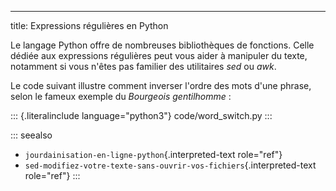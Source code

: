 ---
title: Expressions régulières en Python

Le langage Python offre de nombreuses bibliothèques de fonctions. Celle
dédiée aux expressions régulières peut vous aider à manipuler du texte,
notamment si vous n\'êtes pas familier des utilitaires *sed* ou *awk*.

Le code suivant illustre comment inverser l\'ordre des mots d\'une
phrase, selon le fameux exemple du *Bourgeois gentilhomme* :

::: {.literalinclude language="python3"}
code/word_switch.py
:::

::: seealso
-   `jourdainisation-en-ligne-python`{.interpreted-text role="ref"}
-   `sed-modifiez-votre-texte-sans-ouvrir-vos-fichiers`{.interpreted-text
    role="ref"}
:::
